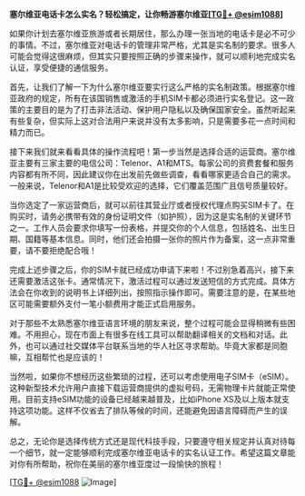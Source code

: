 **塞尔维亚电话卡怎么实名？轻松搞定，让你畅游塞尔维亚[[TG💪+ @esim1088](https://t.me/s/esim1088)]**

如果你计划去塞尔维亚旅游或者长期居住，那么办理一张当地的电话卡是必不可少的事情。不过，塞尔维亚对电话卡的管理非常严格，尤其是实名制的要求。很多人可能会觉得这很麻烦，但其实只要按照正确的步骤来操作，就可以顺利地完成实名认证，享受便捷的通信服务。

首先，让我们了解一下为什么塞尔维亚要实行这么严格的实名制政策。根据塞尔维亚政府的规定，所有在该国销售或激活的手机SIM卡都必须进行实名登记。这一政策的主要目的是为了打击非法活动、保护用户隐私以及确保国家安全。虽然听起来有些复杂，但实际上这对合法用户来说并没有太多影响，只是需要多花一点时间和精力而已。

接下来我们就来看看具体的操作流程吧！第一步当然是选择合适的运营商。塞尔维亚主要有三家主要的电信公司：Telenor、A1和MTS。每家公司的资费套餐和服务内容都有所不同，因此建议你在出发前先做些调查，看看哪家更适合自己的需求。一般来说，Telenor和A1是比较受欢迎的选择，它们覆盖范围广且信号质量较好。

当你选定了一家运营商后，就可以前往其营业厅或者授权代理点购买SIM卡了。在购买时，请务必携带有效的身份证明文件（如护照），因为这是实名制的关键环节之一。工作人员会要求你填写一份表格，并提交你的个人信息，包括姓名、出生日期、国籍等基本信息。同时，他们还会拍摄一张你的照片作为备案，这一点非常重要，请不要拒绝配合哦！

完成上述步骤之后，你的SIM卡就已经成功申请下来啦！不过别急着高兴，接下来还需要激活这张卡。通常情况下，激活过程可以通过发送短信的方式完成。具体方法会在你收到的说明书上详细列出，按照指示操作即可。需要注意的是，在某些地区可能需要额外支付一笔小额费用才能正式启用服务。

对于那些不太熟悉塞尔维亚语言环境的朋友来说，整个过程可能会显得稍微有些困难。不用担心，现在市面上有很多在线工具可以帮助翻译相关的文档和对话。此外，也可以通过社交媒体平台联系当地的华人社区寻求帮助。毕竟大家都是同胞嘛，互相帮忙也是应该的！

当然啦，如果你不想经历这些繁琐的过程，还可以考虑使用电子SIM卡（eSIM）。这种新型技术允许用户直接下载运营商提供的虚拟号码，无需物理卡片就能正常使用。目前支持eSIM功能的设备已经越来越普及，比如iPhone XS及以上版本就支持这项功能。这样不仅省去了排队等候的时间，还能避免因语言障碍而产生的误解。

总之，无论你是选择传统方式还是现代科技手段，只要遵守相关规定并认真对待每一个细节，就一定能够顺利完成塞尔维亚电话卡的实名认证工作。希望这篇文章能对你有所帮助，祝你在美丽的塞尔维亚度过一段愉快的旅程！

[[TG💪+ @esim1088](https://t.me/s/esim1088) ![Image](https://i.postimg.cc/4NQfJmqS/Snipaste-2025-05-13-00-14-12.png)]